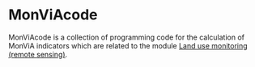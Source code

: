 # MonViAcode

MonViAcode is a collection of programming code for the calculation of MonViA indicators which are related to the module [Land use monitoring (remote sensing)](https://www.agrarmonitoring-monvia.de/trendmonitoring/landnutzungs-monitoring-fernerkundung/).
